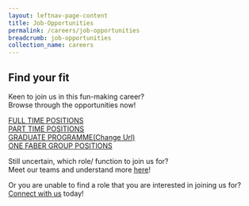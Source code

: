 ```yaml
---
layout: leftnav-page-content
title: Job-Opportunities
permalink: /careers/job-opportunities
breadcrumb: job-opportunities
collection_name: careers
---
```

## Find your fit
  Keen to join us in this fun-making career?  
  Browse through the opportunities now!
  
  
<a href="https://www.jobstreet.com.sg/career/sentosa_ft.htm" target="_blank">FULL TIME POSITIONS</a><br/>
<a href="https://www.jobstreet.com.sg/career/sentosa_pt.ht" target="_blank">PART TIME POSITIONS</a><br/>
<a href="../graduate-programme" target="_blank">GRADUATE PROGRAMME(Change Url)</a><br/>
<a href="https://www.jobstreet.com.sg/career/onefabergroup.htm" target="_blank">ONE FABER GROUP POSITIONS</a>
  
<!-- remember to change hyperlink for 3,5,6 to live site-->
<!-- remember to change hyperlink for 3,5,6 to live site-->
Still uncertain, which role/ function to join us for?  
Meet our teams and understand more [here][1]!
  
Or you are unable to find a role that you are interested in joining us for?  
  [Connect with us][2] today!


[1]: <https://isomer-sentosa-staging.netlify.com/careers/meet-the-teams/>
[2]: <https://isomer-sentosa-staging.netlify.com/careers/connect-with-us/>
